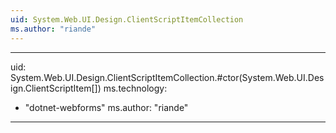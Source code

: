 ```yaml
---
uid: System.Web.UI.Design.ClientScriptItemCollection
ms.author: "riande"
---
```


---
uid: System.Web.UI.Design.ClientScriptItemCollection.#ctor(System.Web.UI.Design.ClientScriptItem[])
ms.technology: 
  - "dotnet-webforms"
ms.author: "riande"
---

